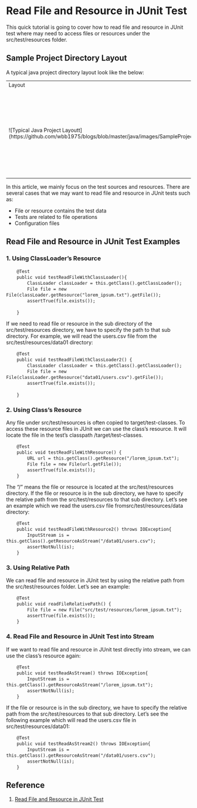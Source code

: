 # Read File and Resource in JUnit Test
This quick tutorial is going to cover how to read file and resource in JUnit test where may need to access files or resources under the src/test/resources folder.

## Sample Project Directory Layout
A typical java project directory layout look like the below:
<table>
 <tr>
    <td>Layout</td>
    <tdSubDirectory</td>
</tr>
<tr>
    <td rowspan="4">![Typical Java Project Layoutt](https://github.com/wbb1975/blogs/blob/master/java/images/SampleProjectDirectoryLayout.png)
        </td>
    <td>src/main/java    contains all application/library sources</td>
</tr>
<tr>
    <td>第一行：</td>
    <td>src/main/resources    contains application/library resources</td>
</tr>
<tr>
    <td>第二行：</td>
    <td>src/test/java    contain test sources</td>
</tr>
<tr>
    <td>第三行：</td>
    <td>src/test/resources    test resources</td>
</tr>
</table>

In this article, we mainly focus on the test sources and resources. There are several cases that we may want to read file and resource in JUnit tests such as:
- File or resource contains the test data
- Tests are related to file operations
- Configuration files
## Read File and Resource in JUnit Test Examples
### 1. Using ClassLoader’s Resource
```
    @Test
    public void testReadFileWithClassLoader(){
        ClassLoader classLoader = this.getClass().getClassLoader();
        File file = new File(classLoader.getResource("lorem_ipsum.txt").getFile());
        assertTrue(file.exists());
 
    }
```
If we need to read file or resource in the sub directory of the src/test/resources directory, we have to specify the path to that sub directory. For example,  we will read the users.csv file from the src/test/resources/data01 directory:
```
    @Test
    public void testReadFileWithClassLoader2() {
        ClassLoader classLoader = this.getClass().getClassLoader();
        File file = new File(classLoader.getResource("data01/users.csv").getFile());
        assertTrue(file.exists());
 
    }
```
### 2. Using Class’s Resource
Any file under src/test/resources is often copied to target/test-classes. To access these resource files in JUnit we can use the class’s resource. It will locate the file in the test’s classpath /target/test-classes.
```
    @Test
    public void testReadFileWithResource() {
        URL url = this.getClass().getResource("/lorem_ipsum.txt");
        File file = new File(url.getFile());
        assertTrue(file.exists());
    }
```
The “/” means the file or resource is located at the src/test/resources directory. If the file or resource is in the sub directory, we have to  specify the relative path from the src/test/resources to that sub directory. Let’s see an example which we read the users.csv file fromsrc/test/resources/data directory:
```
    @Test
    public void testReadFileWithResource2() throws IOException{
        InputStream is = this.getClass().getResourceAsStream("/data01/users.csv");
        assertNotNull(is);
    }
```
### 3. Using Relative Path
We can read file and resource in JUnit test by using the relative path from the src/test/resources folder. Let’s see an example:
```
    @Test
    public void readFileRelativePath() {
        File file = new File("src/test/resources/lorem_ipsum.txt");
        assertTrue(file.exists());
    }
```
### 4. Read File and Resource in JUnit Test into Stream
If we want to read file and resource in JUnit test directly into stream, we can use the class’s resource again:
```
    @Test
    public void testReadAsStream() throws IOException{
        InputStream is = this.getClass().getResourceAsStream("/lorem_ipsum.txt");
        assertNotNull(is);
    }
```
If the file or resource is in the sub directory, we have to specify the relative path from the src/test/resources to that sub directory. Let’s see the following example which will read the users.csv file in src/test/resources/data01:
```
    @Test
    public void testReadAsStream2() throws IOException{
        InputStream is = this.getClass().getResourceAsStream("/data01/users.csv");
        assertNotNull(is);
    }
```

## Reference
1. [Read File and Resource in JUnit Test](https://howtoprogram.xyz/2017/01/17/read-file-and-resource-in-junit-test/)
